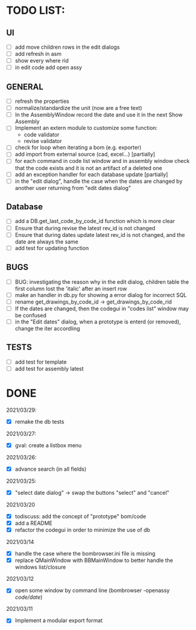# TODO LIST:

## UI

- [ ] add move children rows in the edit dialogs
- [ ] add refresh in asm
- [ ] show every where rid
- [ ] in edit code add open assy

## GENERAL

- [ ] refresh the properties
- [ ] normalize/standardize the unit (now are a free text)
- [ ] In the AssemblyWindow record the date and use it in the next Show Assembly
- [ ] Implement an extern module to customize some function:
  - code validator
  - revise validator
- [ ] check for loop when iterating a bom (e.g. exporter)
- [ ] add import from external source (cad, excel...) [partially]
- [ ] for each command in code list window and in assembly window check that the code exists and it is not an artifact of a deleted one
- [ ] add an exception handler for each database update [partially]
- [ ] in the "edit dialog", handle the case when the dates are changed by another user returning from "edit dates dialog"

## Database

- [ ] add a DB.get_last_code_by_code_id function which is more clear
- [ ] Ensure that during revise the latest rev_id is not changed
- [ ] Ensure that during dates update latest rev_id is not changed, and the date are always the same
- [ ] add test for updating function

## BUGS

- [ ] BUG: investigating the reason why in the edit dialog, children table the first column lost the 'italic' after an insert row
- [ ] make an handler in db.py for showing a error dialog for incorrect SQL
- [ ] rename get_drawings_by_code_id -> get_drawings_by_code_rid
- [ ] If the dates are changed, then the codegui in "codes list" window may be confused
- [ ] in the "Edit dates" dialog, when a prototype is enterd (or removed), change the iter accordling

## TESTS

- [ ] add test for template
- [ ] add test for assembly latest

# DONE

2021/03/29:
- [X] remake the db tests

2021/03/27:
- [X] gval: create a listbox menu

2021/03/26:
- [X] advance search (in all fields)

2021/03/25:
- [X] "select date dialog" -> swap the buttons "select" and "cancel"

2021/03/20
- [X] todiscuss: add the concept of "prototype" bom/code
- [X] add a README
- [X] refactor the codegui in order to minimize the use of db

2021/03/14
- [X] handle the case where the bombrowser.ini file is missing
- [X] replace QMainWindow with BBMainWindow to better handle the windows list/closure

2021/03/12
- [X] open some window by command line (bombrowser -openassy *code/date*)

2021/03/11
- [X] Implement a modular export format
